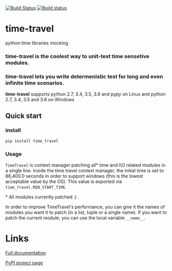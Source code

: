 [![Build Status](https://travis-ci.org/snudler6/time-travel.svg?branch=master)](https://travis-ci.org/snudler6/time-travel) [![Build status](https://ci.appveyor.com/api/projects/status/y13ewnvmj0muoapf/branch/master?svg=true)](https://ci.appveyor.com/project/snudler6/time-travel/branch/master)

# time-travel
python time libraries mocking

### time-travel is the coolest way to unit-test time sensetive modules.
### time-travel lets you write determenistic test for long and even infinite time scenarios.

**time-travel** supports python 2.7, 3.4, 3.5, 3.6 and pypy on Linux and python 
2.7, 3.4, 3.5 and 3.6 on Windows

## Quick start

### install

```pip install time_travel```

### Usage

`TimeTravel` is context manager patching all* time and I\O related modules in a 
single line. Inside the time travel context manager, the initial time is set to 
86,400.0 seconds in order to support windows (this is the lowest acceptable 
value by the OS). This value is exported via ``time_travel.MIN_START_TIME``.

\* All modules currently patched :) .

In order to improve TimeTravel's performance, you can give it the names of 
modules you want it to patch (in a list, tuple or a single name). 
If you want to patch the current module, you can use the local 
variable `__name__`.

# Links

[Full documentation](http://time-travel.readthedocs.io/en/latest/)

[PyPI project page](https://pypi.python.org/pypi/time_travel)
